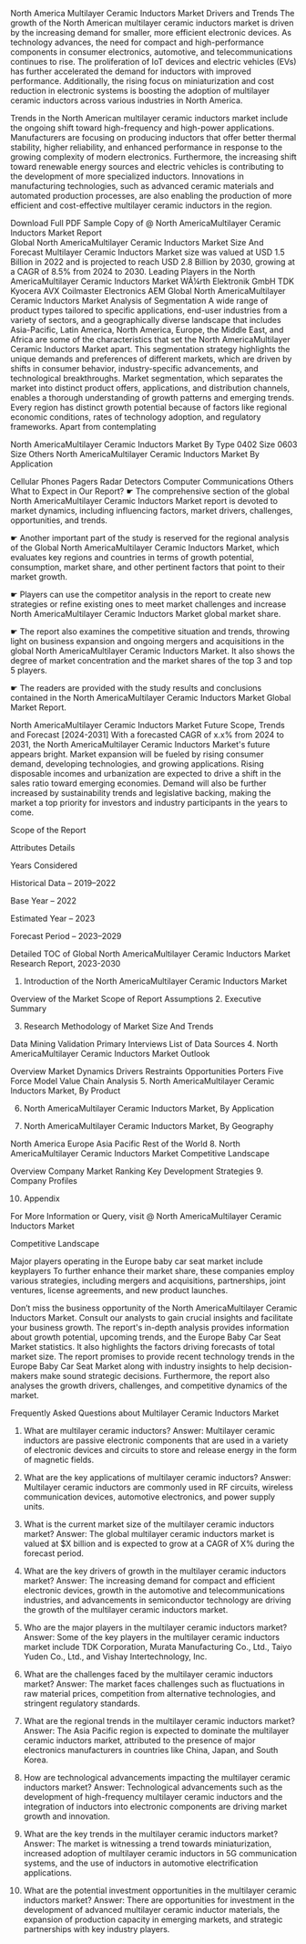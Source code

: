 North America Multilayer Ceramic Inductors Market Drivers and Trends
The growth of the North American multilayer ceramic inductors market is driven by the increasing demand for smaller, more efficient electronic devices. As technology advances, the need for compact and high-performance components in consumer electronics, automotive, and telecommunications continues to rise. The proliferation of IoT devices and electric vehicles (EVs) has further accelerated the demand for inductors with improved performance. Additionally, the rising focus on miniaturization and cost reduction in electronic systems is boosting the adoption of multilayer ceramic inductors across various industries in North America.

Trends in the North American multilayer ceramic inductors market include the ongoing shift toward high-frequency and high-power applications. Manufacturers are focusing on producing inductors that offer better thermal stability, higher reliability, and enhanced performance in response to the growing complexity of modern electronics. Furthermore, the increasing shift toward renewable energy sources and electric vehicles is contributing to the development of more specialized inductors. Innovations in manufacturing technologies, such as advanced ceramic materials and automated production processes, are also enabling the production of more efficient and cost-effective multilayer ceramic inductors in the region.

Download Full PDF Sample Copy of @ North AmericaMultilayer Ceramic Inductors Market Report  
Global North AmericaMultilayer Ceramic Inductors Market Size And Forecast
Multilayer Ceramic Inductors Market size was valued at USD 1.5 Billion in 2022 and is projected to reach USD 2.8 Billion by 2030, growing at a CAGR of 8.5% from 2024 to 2030.
Leading Players in the North AmericaMultilayer Ceramic Inductors Market
WÃ¼rth Elektronik GmbH
TDK
Kyocera AVX
Coilmaster Electronics
AEM
Global North AmericaMultilayer Ceramic Inductors Market Analysis of Segmentation
A wide range of product types tailored to specific applications, end-user industries from a variety of sectors, and a geographically diverse landscape that includes Asia-Pacific, Latin America, North America, Europe, the Middle East, and Africa are some of the characteristics that set the North AmericaMultilayer Ceramic Inductors Market apart. This segmentation strategy highlights the unique demands and preferences of different markets, which are driven by shifts in consumer behavior, industry-specific advancements, and technological breakthroughs. Market segmentation, which separates the market into distinct product offers, applications, and distribution channels, enables a thorough understanding of growth patterns and emerging trends. Every region has distinct growth potential because of factors like regional economic conditions, rates of technology adoption, and regulatory frameworks. Apart from contemplating

North AmericaMultilayer Ceramic Inductors Market By Type
0402 Size
0603 Size
Others
North AmericaMultilayer Ceramic Inductors Market By Application

Cellular Phones
Pagers
Radar Detectors
Computer Communications
Others
What to Expect in Our Report?
☛ The comprehensive section of the global North AmericaMultilayer Ceramic Inductors Market report is devoted to market dynamics, including influencing factors, market drivers, challenges, opportunities, and trends.

☛ Another important part of the study is reserved for the regional analysis of the Global North AmericaMultilayer Ceramic Inductors Market, which evaluates key regions and countries in terms of growth potential, consumption, market share, and other pertinent factors that point to their market growth.

☛ Players can use the competitor analysis in the report to create new strategies or refine existing ones to meet market challenges and increase North AmericaMultilayer Ceramic Inductors Market global market share.

☛ The report also examines the competitive situation and trends, throwing light on business expansion and ongoing mergers and acquisitions in the global North AmericaMultilayer Ceramic Inductors Market. It also shows the degree of market concentration and the market shares of the top 3 and top 5 players.

☛ The readers are provided with the study results and conclusions contained in the North AmericaMultilayer Ceramic Inductors Market Global Market Report.

North AmericaMultilayer Ceramic Inductors Market Future Scope, Trends and Forecast [2024-2031]
With a forecasted CAGR of x.x% from 2024 to 2031, the North AmericaMultilayer Ceramic Inductors Market's future appears bright. Market expansion will be fueled by rising consumer demand, developing technologies, and growing applications. Rising disposable incomes and urbanization are expected to drive a shift in the sales ratio toward emerging economies. Demand will also be further increased by sustainability trends and legislative backing, making the market a top priority for investors and industry participants in the years to come.

Scope of the Report

Attributes Details

Years Considered

Historical Data – 2019–2022

Base Year – 2022

Estimated Year – 2023

Forecast Period – 2023–2029

Detailed TOC of Global North AmericaMultilayer Ceramic Inductors Market Research Report, 2023-2030
1. Introduction of the North AmericaMultilayer Ceramic Inductors Market

Overview of the Market
Scope of Report
Assumptions
2. Executive Summary

3. Research Methodology of Market Size And Trends

Data Mining
Validation
Primary Interviews
List of Data Sources
4. North AmericaMultilayer Ceramic Inductors Market Outlook

Overview
Market Dynamics
Drivers
Restraints
Opportunities
Porters Five Force Model
Value Chain Analysis
5. North AmericaMultilayer Ceramic Inductors Market, By Product

6. North AmericaMultilayer Ceramic Inductors Market, By Application

7. North AmericaMultilayer Ceramic Inductors Market, By Geography

North America
Europe
Asia Pacific
Rest of the World
8. North AmericaMultilayer Ceramic Inductors Market Competitive Landscape

Overview
Company Market Ranking
Key Development Strategies
9. Company Profiles

10. Appendix

For More Information or Query, visit @ North AmericaMultilayer Ceramic Inductors Market

Competitive Landscape

Major players operating in the Europe baby car seat market include keyplayers To further enhance their market share, these companies employ various strategies, including mergers and acquisitions, partnerships, joint ventures, license agreements, and new product launches.

Don’t miss the business opportunity of the North AmericaMultilayer Ceramic Inductors Market. Consult our analysts to gain crucial insights and facilitate your business growth.
The report's in-depth analysis provides information about growth potential, upcoming trends, and the Europe Baby Car Seat Market statistics. It also highlights the factors driving forecasts of total market size. The report promises to provide recent technology trends in the Europe Baby Car Seat Market along with industry insights to help decision-makers make sound strategic decisions. Furthermore, the report also analyses the growth drivers, challenges, and competitive dynamics of the market.

Frequently Asked Questions about Multilayer Ceramic Inductors Market
1. What are multilayer ceramic inductors?
Answer: Multilayer ceramic inductors are passive electronic components that are used in a variety of electronic devices and circuits to store and release energy in the form of magnetic fields.

2. What are the key applications of multilayer ceramic inductors?
Answer: Multilayer ceramic inductors are commonly used in RF circuits, wireless communication devices, automotive electronics, and power supply units.

3. What is the current market size of the multilayer ceramic inductors market?
Answer: The global multilayer ceramic inductors market is valued at $X billion and is expected to grow at a CAGR of X% during the forecast period.

4. What are the key drivers of growth in the multilayer ceramic inductors market?
Answer: The increasing demand for compact and efficient electronic devices, growth in the automotive and telecommunications industries, and advancements in semiconductor technology are driving the growth of the multilayer ceramic inductors market.

5. Who are the major players in the multilayer ceramic inductors market?
Answer: Some of the key players in the multilayer ceramic inductors market include TDK Corporation, Murata Manufacturing Co., Ltd., Taiyo Yuden Co., Ltd., and Vishay Intertechnology, Inc.

6. What are the challenges faced by the multilayer ceramic inductors market?
Answer: The market faces challenges such as fluctuations in raw material prices, competition from alternative technologies, and stringent regulatory standards.

7. What are the regional trends in the multilayer ceramic inductors market?
Answer: The Asia Pacific region is expected to dominate the multilayer ceramic inductors market, attributed to the presence of major electronics manufacturers in countries like China, Japan, and South Korea.

8. How are technological advancements impacting the multilayer ceramic inductors market?
Answer: Technological advancements such as the development of high-frequency multilayer ceramic inductors and the integration of inductors into electronic components are driving market growth and innovation.

9. What are the key trends in the multilayer ceramic inductors market?
Answer: The market is witnessing a trend towards miniaturization, increased adoption of multilayer ceramic inductors in 5G communication systems, and the use of inductors in automotive electrification applications.

10. What are the potential investment opportunities in the multilayer ceramic inductors market?
Answer: There are opportunities for investment in the development of advanced multilayer ceramic inductor materials, the expansion of production capacity in emerging markets, and strategic partnerships with key industry players.

 
